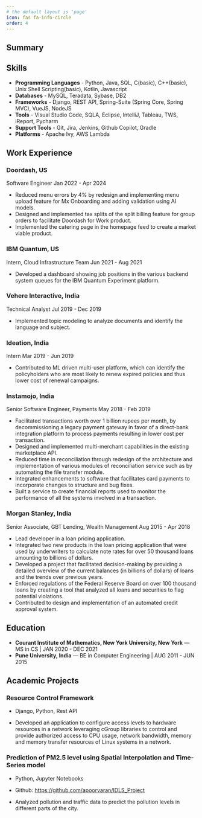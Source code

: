 ```yaml
---
# the default layout is 'page'
icon: fas fa-info-circle
order: 4
---
```


## Summary


## Skills
- **Programming Languages** - Python, Java, SQL, C(basic), C++(basic), Unix Shell Scripting(basic), Kotlin, Javascript
- **Databases** - MySQL, Teradata, Sybase, DB2
- **Frameworks** - Django, REST API, Spring-Suite (Spring Core, Spring MVC), VueJS, NodeJS
- **Tools** - Visual Studio Code, SQLA, Eclipse, IntelliJ, Tableau, TWS, iReport, Pycharm
- **Support Tools** - Git, Jira, Jenkins, Github Copilot, Gradle
- **Platforms** - Apache Ivy, AWS Lambda


## Work Experience
### Doordash, US 
Software Engineer
Jan 2022 - Apr 2024
- Reduced menu errors by 4% by redesign and implementing menu upload feature for Mx Onboarding and adding validation using AI models.
- Designed  and implemented tax splits of the split billing feature for group orders to facilitate Doordash for Work product.
- Implemented the catering page in the homepage feed to create a market viable product.

### IBM Quantum, US
Intern, Cloud Infrastructure Team
Jun 2021 - Aug 2021
- Developed a dashboard showing job positions in the various backend system queues for the IBM Quantum Experiment platform.

### Vehere Interactive, India
Technical Analyst
Jul 2019 - Dec 2019
- Implemented topic modeling to analyze documents and identify the language and subject. 

### Ideation, India
Intern
Mar 2019 - Jun 2019
- Contributed to ML driven multi-user platform, which can identify the policyholders who are most likely to renew expired policies and thus lower cost of renewal campaigns.

### Instamojo, India
Senior Software Engineer, Payments
May 2018 - Feb 2019
- Facilitated transactions worth over 1 billion rupees per month, by decommissioning a legacy payment gateway in favor of a direct-bank integration platform to process payments resulting in lower cost per transaction.
- Designed and implemented multi-merchant capabilities in the existing marketplace API.
- Reduced time in reconciliation through redesign of the architecture and implementation of various modules of reconciliation service such as by automating the file transfer module.
- Integrated enhancements to software that facilitates card payments to incorporate changes to structure and bug fixes.
- Built a service to create financial reports used to monitor the performance of all the systems involved in a transaction.

### Morgan Stanley, India
Senior Associate, GBT Lending, Wealth Management
Aug 2015 - Apr 2018
- Lead developer in a loan pricing application. 
- Integrated two new products in the loan pricing application that were used by underwriters to calculate note rates for over 50 thousand loans amounting to billions of dollars.
- Developed a project that facilitated decision-making by providing a detailed overview of the current balances (in billions of dollars) of loans and the trends over previous years.
- Enforced regulations of the Federal Reserve Board on over 100 thousand loans by creating a tool that analyzed all loans and securities to flag potential violations.
- Contributed to design and implementation of an automated credit approval system.


## Education
 - **Courant Institute of Mathematics, New York University, New York** — MS in CS | JAN 2020 - DEC 2021
 - **Pune University, India** — BE in Computer Engineering | AUG 2011 - JUN 2015

## Academic Projects
### Resource Control Framework

- Django, Python, Rest API

- Developed an application to configure access levels to hardware resources in a network leveraging cGroup libraries to control and provide authorized access to CPU usage, network bandwidth, memory and memory transfer resources of Linux systems in a network.

### Prediction of PM2.5 level using Spatial Interpolation and Time-Series model

- Python, Jupyter Notebooks

- Github: https://github.com/apoorvaran/IDLS_Project

- Analyzed pollution and traffic data to predict the pollution levels in different parts of the city.

